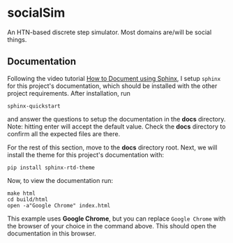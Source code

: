 # socialSim
An HTN-based discrete step simulator.  Most domains are/will be social things.

## Documentation

Following the video tutorial [How to Document using Sphinx](https://www.youtube.com/playlist?list=PLE72UCmIe7T9HewaqCUhKqiMK3LxYStjy), 
I setup  `sphinx` for this project's documentation, which should be installed with the other project requirements. 
After installation, run

```commandline
sphinx-quickstart
```

and answer the questions to setup the documentation in the __docs__ directory. Note: hitting enter will 
accept the default value. Check the __docs__ directory to confirm all the expected files are there.

For the rest of this section, move to the __docs__ directory root. Next, we will install the theme for this project's 
documentation with:

```commandline
pip install sphinx-rtd-theme
```

Now, to view the documentation run:

```commandline
make html
cd build/html
open -a"Google Chrome" index.html
```

This example uses __Google Chrome__, but you can replace `Google Chrome` with the browser of your choice 
in the command above. This should open the documentation in this browser.

